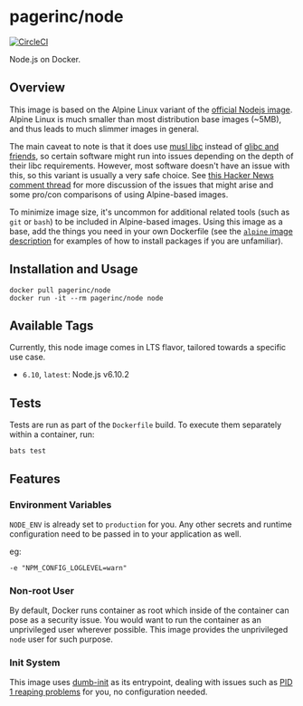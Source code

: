# pagerinc/node

[![CircleCI](https://circleci.com/gh/pagerinc/docker-nodejs.svg?style=svg)](https://circleci.com/gh/pagerinc/docker-nodejs)

Node.js on Docker.


## Overview

This image is based on the Alpine Linux variant of the [official Nodejs image](https://github.com/nodejs/docker-node). Alpine Linux is much smaller than most distribution base images (~5MB), and thus leads to much slimmer images in general.

The main caveat to note is that it does use [musl libc](http://www.musl-libc.org) instead of [glibc and friends](http://www.etalabs.net/compare_libcs.html), so certain software might run into issues depending on the depth of their libc requirements. However, most software doesn't have an issue with this, so this variant is usually a very safe choice. See [this Hacker News comment thread](https://news.ycombinator.com/item?id=10782897) for more discussion of the issues that might arise and some pro/con comparisons of using Alpine-based images.

To minimize image size, it's uncommon for additional related tools (such as `git` or `bash`) to be included in Alpine-based images. Using this image as a base, add the things you need in your own Dockerfile (see the [`alpine` image description](https://hub.docker.com/_/alpine/) for examples of how to install packages if you are unfamiliar).


## Installation and Usage

```
docker pull pagerinc/node
docker run -it --rm pagerinc/node node
```


## Available Tags

Currently, this node image comes in LTS flavor, tailored towards a specific use case.

* `6.10`, `latest`: Node.js v6.10.2


## Tests

Tests are run as part of the `Dockerfile` build. To execute them separately within a container, run:

```
bats test
```


## Features

### Environment Variables

`NODE_ENV` is already set to `production` for you. Any other secrets and runtime configuration need to be passed in to your application as well. 

eg:

```
-e "NPM_CONFIG_LOGLEVEL=warn"
```


### Non-root User

By default, Docker runs container as root which inside of the container can pose as a security issue. You would want to run the container as an unprivileged user wherever possible. This image provides the unprivileged `node` user for such purpose.


### Init System

This image uses [dumb-init](https://github.com/Yelp/dumb-init) as its entrypoint, dealing with issues such as [PID 1 reaping problems](https://blog.phusion.nl/2015/01/20/docker-and-the-pid-1-zombie-reaping-problem/) for you, no configuration needed.
